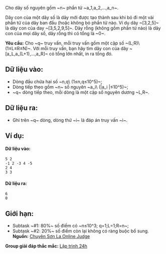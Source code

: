 Cho dãy số nguyên gồm ~n~ phần tử ~a_1,a_2,…,a_n~.

Dãy con của một dãy số là dãy mới được tạo thành sau khi bỏ đi một vài phần tử của dãy ban đầu (hoặc không bỏ phần tử nào. Ví dụ dãy ~[3,2,5]~ là dãy con của day ~[3,5,2,9,5]~. Dãy rỗng (không gồm phần tử nào) là dãy con của mọi dãy số, dãy rỗng thì có tổng là ~0~.

**Yêu cầu:** Cho ~q~ truy vấn, mỗi truy vấn gồm một cặp số ~(L;R)\ (1≤L≤R≤N)~. Với mỗi truy vấn, bạn hãy tìm dãy con của dãy ~[a_L,a_(L+1),…,a_R]~ có tổng lớn nhất, in ra tổng đó.

## Dữ liệu vào:
- Dòng đầu chứa hai số ~n,q\ (1≤n,q≤10^5)~;
- Dòng tiếp theo gồm ~n~ số nguyên ~a_i\ (|a_i |≤10^5)~;
- ~q~ dòng tiếp theo, mỗi dòng là một cặp số nguyên dương ~L,R~.

## Dữ liệu ra:
- Ghi trên ~q~ dòng, dòng thứ ~i~ là đáp án truy vấn ~i~.

## Ví dụ:
#### Dữ liệu vào:
```
5 2
-1 2 -3 4 -5
2 4
3 3
```

#### Dữ liệu ra:
```
6
0
```

## Giới hạn:
- Subtask ~\#1: 80\%~ số điểm có ~n≤10^3; q=1;L=1;R=n~;
- Subtask ~\#2: 20\%~ số điểm còn lại không có ràng buộc bổ sung.
**Nguồn:** [Chuyên Sơn La Online Judge](http://csloj.ddns.net/)

**Group giải đáp thắc mắc:** [Lập trình 24h](https://www.facebook.com/groups/1386904321519984)
